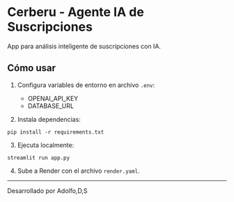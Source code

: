 # Cerberu - Agente IA de Suscripciones

App para análisis inteligente de suscripciones con IA.

## Cómo usar

1. Configura variables de entorno en archivo `.env`:
   - OPENAI_API_KEY
   - DATABASE_URL

2. Instala dependencias:
```
pip install -r requirements.txt
```

3. Ejecuta localmente:
```
streamlit run app.py
```

4. Sube a Render con el archivo `render.yaml`.

---

Desarrollado por Adolfo,D,S
